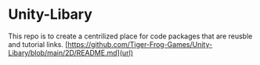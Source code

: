 # Unity-Libary

This repo is to create a centrilized place for code packages that are reusble and tutorial links.
[https://github.com/Tiger-Frog-Games/Unity-Libary/blob/main/2D/README.md](url)
